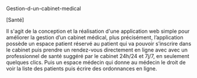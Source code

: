 
Gestion-d-un-cabinet-medical

[Santé]

Il s'agit de la conception et la réalisation d'une application web simple pour améliorer la gestion d’un cabinet médical, plus précisément, l’application possède un espace patient réservé au patient qui va pouvoir s’inscrire dans le cabinet puis prendre un rendez-vous directement en ligne avec avec un professionnel de santé suggéré par le cabinet 24h/24 et 7j/7, en seulement quelques clics. Puis un espace médecin qui donne au médecin le droit de voir la liste des patients puis écrire des ordonnances en ligne.
